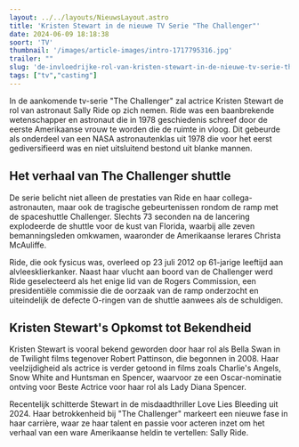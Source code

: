 ```yaml
---
layout: ../../layouts/NieuwsLayout.astro
title: 'Kristen Stewart in de nieuwe TV Serie "The Challenger"'
date: 2024-06-09 18:18:38
soort: 'TV'
thumbnail: '/images/article-images/intro-1717795316.jpg'
trailer: ""
slug: 'de-invloedrijke-rol-van-kristen-stewart-in-de-nieuwe-tv-serie-the-challenger'
tags: ["tv","casting"]
---
```


In de aankomende tv-serie "The Challenger" zal actrice Kristen Stewart de rol van astronaut Sally Ride op zich nemen. Ride was een baanbrekende wetenschapper en astronaut die in 1978 geschiedenis schreef door de eerste Amerikaanse vrouw te worden die de ruimte in vloog. Dit gebeurde als onderdeel van een NASA astronautenklas uit 1978 die voor het eerst gediversifieerd was en niet uitsluitend bestond uit blanke mannen.

## Het verhaal van The Challenger shuttle

De serie belicht niet alleen de prestaties van Ride en haar collega-astronauten, maar ook de tragische gebeurtenissen rondom de ramp met de spaceshuttle Challenger. Slechts 73 seconden na de lancering explodeerde de shuttle voor de kust van Florida, waarbij alle zeven bemanningsleden omkwamen, waaronder de Amerikaanse lerares Christa McAuliffe.

Ride, die ook fysicus was, overleed op 23 juli 2012 op 61-jarige leeftijd aan alvleesklierkanker. Naast haar vlucht aan boord van de Challenger werd Ride geselecteerd als het enige lid van de Rogers Commission, een presidentiële commissie die de oorzaak van de ramp onderzocht en uiteindelijk de defecte O-ringen van de shuttle aanwees als de schuldigen.

## Kristen Stewart's Opkomst tot Bekendheid

Kristen Stewart is vooral bekend geworden door haar rol als Bella Swan in de Twilight films tegenover Robert Pattinson, die begonnen in 2008. Haar veelzijdigheid als actrice is verder getoond in films zoals Charlie's Angels, Snow White and Huntsman en Spencer, waarvoor ze een Oscar-nominatie ontving voor Beste Actrice voor haar rol als Lady Diana Spencer.

Recentelijk schitterde Stewart in de misdaadthriller Love Lies Bleeding uit 2024. Haar betrokkenheid bij "The Challenger" markeert een nieuwe fase in haar carrière, waar ze haar talent en passie voor acteren inzet om het verhaal van een ware Amerikaanse heldin te vertellen: Sally Ride.
